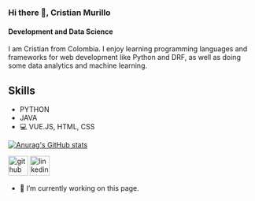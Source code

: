 ### Hi there 👋, Cristian Murillo
#### Development and Data Science

I am Cristian from Colombia. I enjoy learning programming languages and frameworks for web development like Python and DRF, as well as doing some data analytics and machine learning.

## Skills
* PYTHON 
* JAVA 
* 💻 VUE.JS, HTML, CSS

[![Anurag's GitHub stats](https://github-readme-stats.vercel.app/api?username=camm93)](https://github.com/anuraghazra/github-readme-stats)

[<img src='https://cdn.jsdelivr.net/npm/simple-icons@3.0.1/icons/github.svg' alt='github' height='40'>](https://github.com/camm93)  [<img src='https://cdn.jsdelivr.net/npm/simple-icons@3.0.1/icons/linkedin.svg' alt='linkedin' height='40'>](https://www.linkedin.com/in/https://www.linkedin.com/in/cristianmurillom//)  


- 🔭 I’m currently working on this page. 
